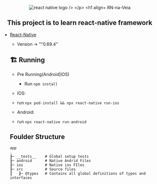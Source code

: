 <p align='center'>
<img
src='https://encrypted-tbn0.gstatic.com/images?q=tbn:ANd9GcSHO-1tVzkyI7KsN-Z04NzjJ72CX_JHFrPELA&usqp=CAU'
alt='react native logo
/>
</p>

<h1 align='center'>
RN-na-Veia
</h1>

<h2 align='center'>This project is to learn react-native framework </h2>

- [React-Native](https://reactnative.dev/)
    - Version -> ""0.69.4"
    
    ## 🏗 Running 
    
    - Pre Running(Android|IOS)
       - Run `npm install`
     
   - IOS:
    - run `npx pod-install && npx react-native run-ios`
    
   - Android: 
    - run `npx react-native run-android`
    
    ## Foulder Structure
    
    ```plainText
    app
    .
    ┠─ __tests__    # Global setup tests
    ┠─ android      # Native Andrid Files
    ┠─ ios          # Native ios FIles
    ┠─ src          # Source files 
    ┃   ┠─ @types   # Contains all global definitions of types and interfaces
    
    ```

